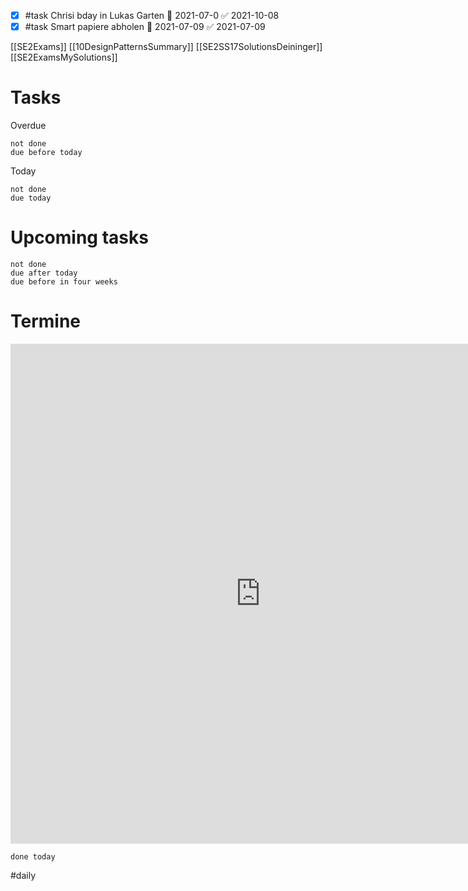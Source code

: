 - [x] #task Chrisi bday in Lukas Garten 📅 2021-07-0 ✅ 2021-10-08
- [x] #task Smart papiere abholen 📅 2021-07-09 ✅ 2021-07-09

[[SE2Exams]]
[[10DesignPatternsSummary]]
[[SE2SS17SolutionsDeininger]]
[[SE2ExamsMySolutions]]

# Tasks
Overdue
```tasks
not done 
due before today
```
Today
```tasks
not done 
due today 
```


# Upcoming tasks 
```tasks 
not done
due after today
due before in four weeks
```

# Termine
<iframe src="https://office.mailbox.org/appsuite/#!!&app=io.ox/calendar&folder=cal://0/31&perspective=month" style="border: 0" width="800" height="800" frameborder="0" scrolling="no"></iframe>

```tasks
done today
```

#daily 
